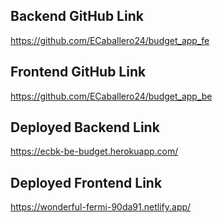 ## Backend GitHub Link

https://github.com/ECaballero24/budget_app_fe

## Frontend GitHub Link

https://github.com/ECaballero24/budget_app_be

## Deployed Backend Link

https://ecbk-be-budget.herokuapp.com/

## Deployed Frontend Link

https://wonderful-fermi-90da91.netlify.app/
